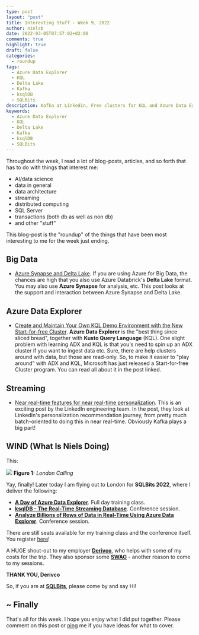 ```yaml
---
type: post
layout: "post"
title: Interesting Stuff - Week 9, 2022
author: nielsb
date: 2022-03-05T07:57:02+02:00
comments: true
highlight: true
draft: false
categories:
  - roundup
tags:
  - Azure Data Explorer
  - KQL
  - Delta Lake
  - Kafka
  - ksqlDB
  - SQLBits
description: Kafka at Linkedin, Free clusters for KQL and Azure Data Explorer, Delta Lake & Synapse, SQLBits 2022, and other interesting topics.
keywords:
  - Azure Data Explorer
  - KQL
  - Delta Lake
  - Kafka
  - ksqlDB
  - SQLBits   
---
```


Throughout the week, I read a lot of blog-posts, articles, and so forth that has to do with things that interest me:

* AI/data science
* data in general
* data architecture
* streaming
* distributed computing
* SQL Server
* transactions (both db as well as non db)
* and other "stuff"

This blog-post is the "roundup" of the things that have been most interesting to me for the week just ending.

<!--more-->

## Big Data

* [Azure Synapse and Delta Lake][2]. If you are using Azure for Big Data, the chances are high that you also use Azure Databrick's **Delta Lake** format. You may also use **Azure Synapse** for analysis, etc. This post looks at the support and interaction between Azure Synapse and Delta Lake.

## Azure Data Explorer

* [Create and Maintain Your Own KQL Demo Environment with the New Start-for-free Cluster][1]. **Azure Data Explorer** is the "best thing since sliced bread", together with **Kusto Query Language** (KQL). One slight problem with learning ADX and KQL is that you's need to spin up an ADX cluster if you want to ingest data etc. Sure, there are help clusters around with data, but those are read-only. So, to make it easier to "play around" with ADX and KQL, Microsoft has just released a Start-for-free Cluster program. You can read all about it in the post linked.

## Streaming

* [Near real-time features for near real-time personalization][3]. This is an exciting post by the LinkedIn engineering team. In the post, they look at LinkedIn's personalization recommendation journey, from pretty much batch-oriented to doing this in near real-time. Obviously Kafka plays a big part!

## WIND (What Is Niels Doing)

This:

![](/images/posts/London_calling_cover.jpg)
**Figure 1:** *London Calling*

Yay, finally! Later today I am flying out to London for **SQLBits 2022**, where I deliver the following:

* [**A Day of Azure Data Explorer**][6]. Full day training class.
* [**ksqlDB - The Real-Time Streaming Database**][7]. Conference session.
* [**Analyze Billions of Rows of Data in Real-Time Using Azure Data Explorer**][8]. Conference session.

There are still seats available for my training class and the conference itself. You register [here][9]!

A HUGE shout-out to my employer [**Derivco**](/derivco), who helps with some of my costs for the trip. They also sponsor some [**SWAG**][4] - another reason to come to my sessions.

**THANK YOU, Derivco**

So, if you are at [**SQLBits**][5], please come by and say Hi!

## ~ Finally

That's all for this week. I hope you enjoy what I did put together. Please comment on this post or [ping][ma] me if you have ideas for what to cover.

[ma]: mailto:niels.it.berglund@gmail.com
[mp]: https://blog.acolyer.org
[iq]: https://www.infoq.com/
[ew]: http://sqlonice.com/
[re]: http://blog.revolutionanalytics.com
[sqsk]: https://www.sqlskills.com
[mdaveyblog]: https://mdavey.wordpress.com/
[charlblog]: https://charlla.com/

[jovpop]: https://twitter.com/JovanPop_MSFT
[bobw]: https://twitter.com/bobwardms
[revod]: https://twitter.com/revodavid
[lonny]: https://twitter.com/sqL_handLe
[ewtw]: https://twitter.com/sqlOnIce
[buckw]: https://twitter.com/BuckWoodyMSFT
[mattw]: https://twitter.com/matthewwarren
[murba]: https://twitter.com/muratdemirbas
[daveda]: https://twitter.com/davidthecoder
[adcol]: https://twitter.com/adriancolyer
[jesrod]: https://twitter.com/jrdothoughts
[tomaz]: https://twitter.com/tomaz_tsql
[dataart]: https://twitter.com/dataartisans
[luis]: https://twitter.com/luis_de_sousa
[benstop]: https://twitter.com/benstopford
[conflu]: https://twitter.com/confluentinc
[tylert]: https://twitter.com/tyler_treat
[andrewng]: https://twitter.com/AndrewYNg
[lawr]: https://twitter.com/bytezn
[jue]: https://twitter.com/b0rk
[yan]: https://twitter.com/theburningmonk
[danny]: https://twitter.com/g9yuayon
[rmoff]: https://twitter.com/rmoff
[ryansw]: https://twitter.com/ryanswanstrom
[pabloc]: https://twitter.com/pabloc_ds
[mklep]: https://twitter.com/martinkl
[mdavey]: https://twitter.com/matt_davey
[jboner]: https://twitter.com/jboner
[joeduff]: https://twitter.com/funcOfJoe
[charl]: https://twitter.com/charllamprecht
[dbricks]: https://twitter.com/databricks
[adsit]: https://twitter.com/SitnikAdam
[vicky]: https://twitter.com/vickyharp
[dscentral]: https://twitter.com/DataScienceCtrl
[natemc]: https://twitter.com/natemcmaster
[ads]: https://twitter.com/azuredatastudio
[travw]: https://twitter.com/radtravis
[emilk]: https://twitter.com/IsTheArchitect
[netflx]: https://netflixtechblog.com/

[1]: https://azurecloudai.blog/2022/02/28/create-and-maintain-your-own-kql-demo-environment-with-the-new-start-for-free-cluster/
[2]: https://www.jamesserra.com/archive/2022/03/azure-synapse-and-delta-lake/
[3]: https://engineering.linkedin.com/blog/2022/near-real-time-features-for-near-real-time-personalization
[4]: https://www.vocabulary.com/dictionary/swag
[5]: https://sqlbits.com/
[6]: https://arcade.sqlbits.com/session-details/?id=300019
[7]: https://arcade.sqlbits.com/session-details/?id=301807
[8]: https://arcade.sqlbits.com/session-details/?id=301808
[9]: https://register.sqlbits.com/event/36db4730-583c-49c1-adcf-f76432bb6580/summary
